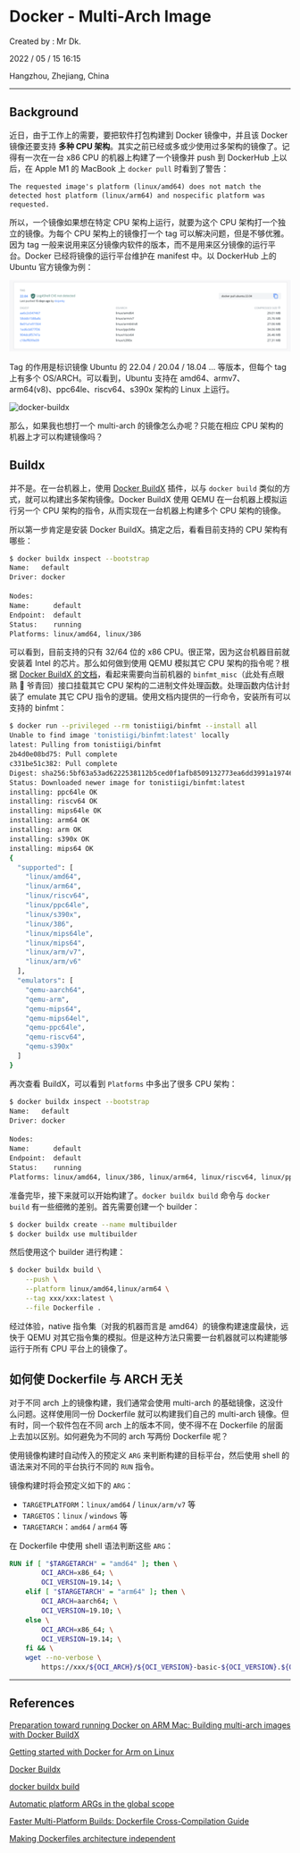 # Docker - Multi-Arch Image

Created by : Mr Dk.

2022 / 05 / 15 16:15

Hangzhou, Zhejiang, China

---

## Background

近日，由于工作上的需要，要把软件打包构建到 Docker 镜像中，并且该 Docker 镜像还要支持 **多种 CPU 架构**。其实之前已经或多或少使用过多架构的镜像了。记得有一次在一台 x86 CPU 的机器上构建了一个镜像并 push 到 DockerHub 上以后，在 Apple M1 的 MacBook 上 `docker pull` 时看到了警告：

```
The requested image's platform (linux/amd64) does not match the detected host platform (linux/arm64) and nospecific platform was requested.
```

所以，一个镜像如果想在特定 CPU 架构上运行，就要为这个 CPU 架构打一个独立的镜像。为每个 CPU 架构上的镜像打一个 tag 可以解决问题，但是不够优雅。因为 tag 一般来说用来区分镜像内软件的版本，而不是用来区分镜像的运行平台。Docker 已经将镜像的运行平台维护在 manifest 中。以 DockerHub 上的 Ubuntu 官方镜像为例：

![multi-arch-image](../img/docker-image-multi-arch.png)

Tag 的作用是标识镜像 Ubuntu 的 22.04 / 20.04 / 18.04 ... 等版本，但每个 tag 上有多个 OS/ARCH。可以看到，Ubuntu 支持在 amd64、armv7、arm64(v8)、ppc64le、riscv64、s390x 架构的 Linux 上运行。

![docker-buildx](https://miro.medium.com/max/1400/1*Iu-K4kpFkTOqC4qMy9pFXg.png)

那么，如果我也想打一个 multi-arch 的镜像怎么办呢？只能在相应 CPU 架构的机器上才可以构建镜像吗？

## Buildx

并不是。在一台机器上，使用 [Docker BuildX](https://docs.docker.com/buildx/working-with-buildx/) 插件，以与 `docker build` 类似的方式，就可以构建出多架构镜像。Docker BuildX 使用 QEMU 在一台机器上模拟运行另一个 CPU 架构的指令，从而实现在一台机器上构建多个 CPU 架构的镜像。

所以第一步肯定是安装 Docker BuildX。搞定之后，看看目前支持的 CPU 架构有哪些：

```bash
$ docker buildx inspect --bootstrap
Name:   default
Driver: docker

Nodes:
Name:      default
Endpoint:  default
Status:    running
Platforms: linux/amd64, linux/386
```

可以看到，目前支持的只有 32/64 位的 x86 CPU。很正常，因为这台机器目前就安装着 Intel 的芯片。那么如何做到使用 QEMU 模拟其它 CPU 架构的指令呢？根据 [Docker BuildX 的文档](https://docs.docker.com/buildx/working-with-buildx/#build-multi-platform-images)，看起来需要向当前机器的 `binfmt_misc`（此处有点眼熟 🤭 爷青回）接口挂载其它 CPU 架构的二进制文件处理函数。处理函数内估计封装了 emulate 其它 CPU 指令的逻辑。使用文档内提供的一行命令，安装所有可以支持的 binfmt：

```bash
$ docker run --privileged --rm tonistiigi/binfmt --install all
Unable to find image 'tonistiigi/binfmt:latest' locally
latest: Pulling from tonistiigi/binfmt
2b4d0e08bd75: Pull complete
c331be51c382: Pull complete
Digest: sha256:5bf63a53ad6222538112b5ced0f1afb8509132773ea6dd3991a197464962854e
Status: Downloaded newer image for tonistiigi/binfmt:latest
installing: ppc64le OK
installing: riscv64 OK
installing: mips64le OK
installing: arm64 OK
installing: arm OK
installing: s390x OK
installing: mips64 OK
{
  "supported": [
    "linux/amd64",
    "linux/arm64",
    "linux/riscv64",
    "linux/ppc64le",
    "linux/s390x",
    "linux/386",
    "linux/mips64le",
    "linux/mips64",
    "linux/arm/v7",
    "linux/arm/v6"
  ],
  "emulators": [
    "qemu-aarch64",
    "qemu-arm",
    "qemu-mips64",
    "qemu-mips64el",
    "qemu-ppc64le",
    "qemu-riscv64",
    "qemu-s390x"
  ]
}
```

再次查看 BuildX，可以看到 `Platforms` 中多出了很多 CPU 架构：

```bash
$ docker buildx inspect --bootstrap
Name:   default
Driver: docker

Nodes:
Name:      default
Endpoint:  default
Status:    running
Platforms: linux/amd64, linux/386, linux/arm64, linux/riscv64, linux/ppc64le, linux/s390x, linux/arm/v7, linux/arm/v6
```

准备完毕，接下来就可以开始构建了。`docker buildx build` 命令与 `docker build` 有一些细微的差别。首先需要创建一个 builder：

```bash
$ docker buildx create --name multibuilder
$ docker buildx use multibuilder
```

然后使用这个 builder 进行构建：

```bash
$ docker buildx build \
    --push \
    --platform linux/amd64,linux/arm64 \
    --tag xxx/xxx:latest \
    --file Dockerfile .
```

经过体验，native 指令集（对我的机器而言是 amd64）的镜像构建速度最快，远快于 QEMU 对其它指令集的模拟。但是这种方法只需要一台机器就可以构建能够运行于所有 CPU 平台上的镜像了。

## 如何使 Dockerfile 与 ARCH 无关

对于不同 arch 上的镜像构建，我们通常会使用 multi-arch 的基础镜像，这没什么问题。这样使用同一份 Dockerfile 就可以构建我们自己的 multi-arch 镜像。但有时，同一个软件包在不同 arch 上的版本不同，使不得不在 Dockerfile 的层面上去加以区别。如何避免为不同的 arch 写两份 Dockerfile 呢？

使用镜像构建时自动传入的预定义 `ARG` 来判断构建的目标平台，然后使用 shell 的语法来对不同的平台执行不同的 `RUN` 指令。

镜像构建时将会预定义如下的 `ARG`：

- `TARGETPLATFORM`：`linux/amd64` / `linux/arm/v7` 等
- `TARGETOS`：`linux` / `windows` 等
- `TARGETARCH`：`amd64` / `arm64` 等

在 Dockerfile 中使用 shell 语法判断这些 `ARG`：

```dockerfile
RUN if [ "$TARGETARCH" = "amd64" ]; then \
        OCI_ARCH=x86_64; \
        OCI_VERSION=19.14; \
    elif [ "$TARGETARCH" = "arm64" ]; then \
        OCI_ARCH=aarch64; \
        OCI_VERSION=19.10; \
    else \
        OCI_ARCH=x86_64; \
        OCI_VERSION=19.14; \
    fi && \
    wget --no-verbose \
        https://xxx/${OCI_ARCH}/${OCI_VERSION}-basic-${OCI_VERSION}.${OCI_ARCH}.rpm
```

---

## References

[Preparation toward running Docker on ARM Mac: Building multi-arch images with Docker BuildX](https://medium.com/nttlabs/buildx-multiarch-2c6c2df00ca2)

[Getting started with Docker for Arm on Linux](https://www.docker.com/blog/getting-started-with-docker-for-arm-on-linux/)

[Docker Buildx](https://docs.docker.com/buildx/working-with-buildx/)

[docker buildx build](https://docs.docker.com/engine/reference/commandline/buildx_build/)

[Automatic platform ARGs in the global scope](https://docs.docker.com/engine/reference/builder/#automatic-platform-args-in-the-global-scope)

[Faster Multi-Platform Builds: Dockerfile Cross-Compilation Guide](https://www.docker.com/blog/faster-multi-platform-builds-dockerfile-cross-compilation-guide/)

[Making Dockerfiles architecture independent](https://nielscautaerts.xyz/making-dockerfiles-architecture-independent.html)
